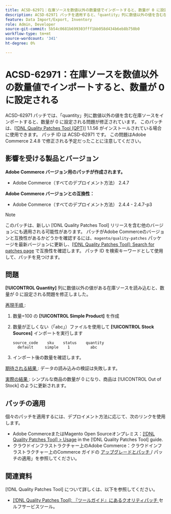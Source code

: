 ```yaml
---
title: ACSD-62971：在庫ソースを数値以外の数量値でインポートすると、数量が 0 に設定される
description: ACSD-62971 パッチを適用すると、「quantity」列に数値以外の値を含む在庫ソースを読み込むと、数量が 0 に設定されるAdobe Commerceの問題が修正されます。
feature: Data Import/Export, Inventory
role: Admin, Developer
source-git-commit: 5b54c0681b699303fff1bb058d434b6eb8b750b0
workflow-type: tm+mt
source-wordcount: '341'
ht-degree: 0%

---
```



# ACSD-62971：在庫ソースを数値以外の数量値でインポートすると、数量が 0 に設定される

ACSD-62971 パッチでは、「quantity」列に数値以外の値を含む在庫ソースをインポートすると、数量が 0 に設定される問題が修正されています。 このパッチは、[[!DNL Quality Patches Tool (QPT)]](/help/tools/quality-patches-tool/quality-patches-tool-to-self-serve-quality-patches.md) 1.1.56 がインストールされている場合に使用できます。 パッチ ID は ACSD-62971 です。 この問題はAdobe Commerce 2.4.8 で修正される予定だったことに注意してください。

## 影響を受ける製品とバージョン

**Adobe Commerce バージョン用のパッチが作成されます。**

* Adobe Commerce（すべてのデプロイメント方法） 2.4.7

**Adobe Commerce バージョンとの互換性：**

* Adobe Commerce（すべてのデプロイメント方法） 2.4.4 - 2.4.7-p3

>[!NOTE]
>
>このパッチは、新しい [!DNL Quality Patches Tool] リリースを含む他のバージョンにも適用される可能性があります。 パッチがAdobe Commerceのバージョンと互換性があるかどうかを確認するには、`magento/quality-patches` パッケージを最新バージョンに更新し、[[!DNL Quality Patches Tool]: Search for patches page](https://experienceleague.adobe.com/tools/commerce-quality-patches/index.html?lang=ja) で互換性を確認します。 パッチ ID を検索キーワードとして使用して、パッチを見つけます。

## 問題

**[!UICONTROL Quantity]** 列に数値以外の値がある在庫ソースを読み込むと、数量が 0 に設定される問題を修正しました。

<u> 再現手順 </u>:

1. 数量=100 の **[!UICONTROL Simple Product]** を作成
1. 数量が正しくない（「abc」）ファイルを使用して **[!UICONTROL Stock Sources]** インポートを実行します

   ```table
   source_code    sku    status    quantity
     default     simple    1         abc
   ```

1. インポート後の数量を確認します。

<u> 期待される結果 </u>:
データの読み込みの検証は失敗します。

<u> 実際の結果 </u>:
シンプルな商品の数量が 0 になり、商品は [!UICONTROL Out of Stock] のように更新されます。

## パッチの適用

個々のパッチを適用するには、デプロイメント方法に応じて、次のリンクを使用します。

* Adobe CommerceまたはMagento Open Sourceオンプレミス：[[!DNL Quality Patches Tool] > Usage](/help/tools/quality-patches-tool/usage.md) in the [!DNL Quality Patches Tool] guide.
* クラウドインフラストラクチャー上のAdobe Commerce：クラウドインフラストラクチャー上のCommerce ガイドの [ アップグレードとパッチ ](https://experienceleague.adobe.com/docs/commerce-cloud-service/user-guide/develop/upgrade/apply-patches.html?lang=ja)/ パッチの適用」を参照してください。

## 関連資料

[!DNL Quality Patches Tool] について詳しくは、以下を参照してください。

* [[!DNL Quality Patches Tool]: 『ツールガイド』にあるクオリティパッチ ](/help/tools/quality-patches-tool/quality-patches-tool-to-self-serve-quality-patches.md) セルフサービスツール。

